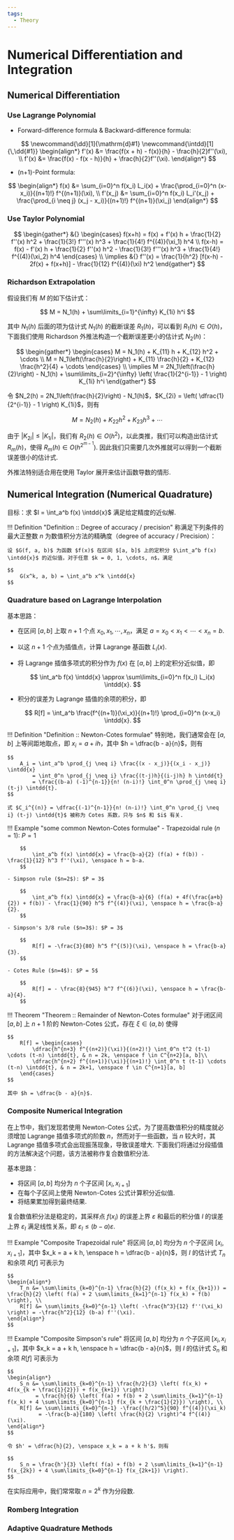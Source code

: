 ```yaml
---
tags: 
  - Theory
---
```


# Numerical Differentiation and Integration

## Numerical Differentiation

### Use Lagrange Polynomial

- Forward-difference formula & Backward-difference formula:

$$
\newcommand{\dd}[1]{\mathrm{d}#1}
\newcommand{\intdd}[1]{\,\dd{#1}}
\begin{align*}
    f'(x) &= \frac{f(x + h) - f(x)}{h} - \frac{h}{2}f''(\xi), \\
    f'(x) &= \frac{f(x) - f(x - h)}{h} + \frac{h}{2}f''(\xi).
\end{align*}
$$

- (n+1)-Point formula:

$$
\begin{align*}
    f(x) &= \sum_{i=0}^n f(x_i) L_i(x) + \frac{\prod_{i=0}^n (x-x_i)}{(n+1)!} f^{(n+1)}(\xi), \\
    f'(x_j) &= \sum_{i=0}^n f(x_i) L_i'(x_j) + \frac{\prod_{i \neq j} (x_j - x_i)}{(n+1)!} f^{(n+1)}(\xi_j)
\end{align*}
$$

### Use Taylor Polynomial

$$
\begin{gather*}
    &{} \begin{cases}
        f(x+h) = f(x) + f'(x) h + \frac{1}{2} f''(x) h^2 + \frac{1}{3!} f'''(x) h^3 + \frac{1}{4!} f^{(4)}(\xi_1) h^4 \\
        f(x-h) = f(x) - f'(x) h + \frac{1}{2} f''(x) h^2 - \frac{1}{3!} f'''(x) h^3 + \frac{1}{4!} f^{(4)}(\xi_2) h^4
    \end{cases} \\
    \implies &{} f''(x) = \frac{1}{h^2} [f(x-h) - 2f(x) + f(x+h)] - \frac{1}{12} f^{(4)}(\xi) h^2
\end{gather*}
$$

### Richardson Extrapolation

假设我们有 $M$ 的如下估计式：

$$
    M = N_1(h) + \sum\limits_{i=1}^{\infty} K_{1i} h^i
$$

其中 $N_1(h)$ 后面的项为估计式 $N_1(h)$ 的截断误差 $R_1(h)$，可以看到 $R_1(h) \in O(h)$，下面我们使用 Richardson 外推法构造一个截断误差更小的估计式 $N_2(h)$：

$$
\begin{gather*}
    \begin{cases}
        M = N_1(h) + K_{11} h + K_{12} h^2 + \cdots \\
        M = N_1\left(\frac{h}{2}\right) + K_{11} \frac{h}{2} + K_{12} \frac{h^2}{4} + \cdots
    \end{cases} \\
    \implies M = 2N_1\left(\frac{h}{2}\right) - N_1(h) + \sum\limits_{i=2}^{\infty} \left( \frac{1}{2^{i-1}} - 1 \right) K_{1i} h^i
\end{gather*}
$$

令 $N_2(h) = 2N_1\left(\frac{h}{2}\right) - N_1(h)$，$K_{2i} = \left( \dfrac{1}{2^{i-1}} - 1 \right) K_{1i}$，则有

$$
    M = N_2(h) + K_{22} h^2 + K_{23} h^3 + \cdots
$$

由于 $|K_{2i}| \leq |K_{1i}|$，我们有 $R_2(h) \in O(h^2)$，以此类推，我们可以构造出估计式 $R_m(h)$，使得 $R_m(h) \in O(h^{2^{m-1}})$. 因此我们只需要几次外推就可以得到一个截断误差很小的估计式.

外推法特别适合用在使用 Taylor 展开来估计函数导数的情形.

## Numerical Integration (Numerical Quadrature)

目标：求 $I = \int_a^b f(x) \intdd{x}$ 满足给定精度的近似解.

!!! Definition "Definition :: Degree of accuracy / precision"
    称满足下列条件的最大正整数 $n$ 为数值积分方法的精确度（degree of accuracy / Precision）：

    设 $G(f, a, b)$ 为函数 $f(x)$ 在区间 $[a, b]$ 上的定积分 $\int_a^b f(x) \intdd{x}$ 的近似值，对于任意 $k = 0, 1, \cdots, n$，满足
    
    $$
        G(x^k, a, b) = \int_a^b x^k \intdd{x}
    $$

### Quadrature based on Lagrange Interpolation

基本思路：

- 在区间 $[a, b]$ 上取 $n+1$ 个点 $x_0, x_1, \cdots, x_n$，满足 $a = x_0 < x_1 < \cdots < x_n = b$.
- 以这 $n+1$ 个点为插值点，计算 Lagrange 基函数 $L_i(x)$.
- 将 Lagrange 插值多项式的积分作为 $f(x)$ 在 $[a, b]$ 上的定积分近似值，即

    $$
        \int_a^b f(x) \intdd{x} \approx \sum\limits_{i=0}^n f(x_i) L_i(x) \intdd{x}.
    $$

- 积分的误差为 Lagrange 插值的余项的积分，即

    $$
        R[f] = \int_a^b \frac{f^{(n+1)}(\xi_x)}{(n+1)!} \prod_{i=0}^n (x-x_i) \intdd{x}.
    $$

!!! Definition "Definition :: Newton-Cotes formulae"
    特别地，我们通常会在 $[a, b]$ 上等间距地取点，即 $x_i = a + i h$，其中 $h = \dfrac{b - a}{n}$，则有

    $$
        A_i = \int_a^b \prod_{j \neq i} \frac{(x - x_j)}{(x_i - x_j)} \intdd{x}
            = \int_0^n \prod_{j \neq i} \frac{(t-j)h}{(i-j)h} h \intdd{t}
            = \frac{(b-a) (-1)^{n-1}}{n! (n-i)!} \int_0^n \prod_{j \neq i} (t-j) \intdd{t}.
    $$

    式 $C_i^{(n)} = \dfrac{(-1)^{n-1}}{n! (n-i)!} \int_0^n \prod_{j \neq i} (t-j) \intdd{t}$ 被称为 Cotes 系数，只与 $n$ 和 $i$ 有关.

!!! Example "some common Newton-Cotes formulae"
    - Trapezoidal rule ($n=1$): $P = 1$

        $$
            \int_a^b f(x) \intdd{x} = \frac{b-a}{2} (f(a) + f(b)) - \frac{1}{12} h^3 f''(\xi), \enspace h = b-a.
        $$

    - Simpson rule ($n=2$): $P = 3$
        
        $$
            \int_a^b f(x) \intdd{x} = \frac{b-a}{6} (f(a) + 4f(\frac{a+b}{2}) + f(b)) - \frac{1}{90} h^5 f^{(4)}(\xi), \enspace h = \frac{b-a}{2}.
        $$
    
    - Simpson's 3/8 rule ($n=3$): $P = 3$

        $$
            R[f] = -\frac{3}{80} h^5 f^{(5)}(\xi), \enspace h = \frac{b-a}{3}.
        $$
    
    - Cotes Rule ($n=4$): $P = 5$

        $$
            R[f] = - \frac{8}{945} h^7 f^{(6)}(\xi), \enspace h = \frac{b-a}{4}.
        $$

!!! Theorem "Theorem :: Remainder of Newton-Cotes formulae"
    对于闭区间 $[a,b]$ 上 $n+1$ 阶的 Newton-Cotes 公式，存在 $\xi \in (a, b)$ 使得

    $$
        R[f] = \begin{cases}
            \dfrac{h^{n+3} f^{(n+2)}(\xi)}{(n+2)!} \int_0^n t^2 (t-1) \cdots (t-n) \intdd{t}, & n = 2k, \enspace f \in C^{n+2}[a, b]\\
            \dfrac{h^{n+2} f^{(n+1)}(\xi)}{(n+1)!} \int_0^n t (t-1) \cdots (t-n) \intdd{t}, & n = 2k+1, \enspace f \in C^{n+1}[a, b]
        \end{cases}
    $$

    其中 $h = \dfrac{b - a}{n}$.

### Composite Numerical Integration

在上节中，我们发现若使用 Newton-Cotes 公式，为了提高数值积分的精度就必须增加 Lagrange 插值多项式的阶数 $n$，然而对于一些函数，当 $n$ 较大时，其 Lagrange 插值多项式会出现振荡现象，导致误差增大. 下面我们将通过分段插值的方法解决这个问题，该方法被称作复合数值积分法.

基本思路：

- 将区间 $[a, b]$ 均分为 $n$ 个子区间 $[x_i, x_{i+1}]$
- 在每个子区间上使用 Newton-Cotes 公式计算积分近似值.
- 将结果累加得到最终结果.

复合数值积分法是稳定的，其采样点 $f(x_i)$ 的误差上界 $\varepsilon$ 和最后的积分值 $I$ 的误差上界 $\varepsilon_I$ 满足线性关系，即 $\varepsilon_I \leq (b-a) \varepsilon$.

!!! Example "Composite Trapezoidal rule"
    将区间 $[a, b]$ 均分为 $n$ 个子区间 $[x_i, x_{i+1}]$，其中 $x_k = a + k h, \enspace h = \dfrac{b - a}{n}$，则 $I$ 的估计式 $T_n$ 和余项 $R[f]$ 可表示为

    $$
    \begin{align*}
        T_n &= \sum\limits_{k=0}^{n-1} \frac{h}{2} (f(x_k) + f(x_{k+1})) = \frac{h}{2} \left( f(a) + 2 \sum\limits_{k=1}^{n-1} f(x_k) + f(b) \right), \\
        R[f] &= \sum\limits_{k=0}^{n-1} \left( -\frac{h^3}{12} f''(\xi_k) \right) = -\frac{h^2}{12} (b-a) f''(\xi).
    \end{align*}
    $$

!!! Example "Composite Simpson's rule"
    将区间 $[a, b]$ 均分为 $n$ 个子区间 $[x_i, x_{i+1}]$，其中 $x_k = a + k h, \enspace h = \dfrac{b - a}{n}$，则 $I$ 的估计式 $S_n$ 和余项 $R[f]$ 可表示为

    $$
    \begin{align*}
        S_n &= \sum\limits_{k=0}^{n-1} \frac{h/2}{3} \left( f(x_k) + 4f(x_{k + \frac{1}{2}}) + f(x_{k+1}) \right)
             = \frac{h}{6} \left( f(a) + f(b) + 2 \sum\limits_{k=1}^{n-1} f(x_k) + 4 \sum\limits_{k=0}^{n-1} f(x_{k + \frac{1}{2}}) \right), \\
        R[f] &= \sum\limits_{k=0}^{n-1} -\frac{(h/2)^5}{90} f^{(4)}(\xi_k)
              = -\frac{b-a}{180} \left( \frac{h}{2} \right)^4 f^{(4)}(\xi).
    \end{align*}
    $$

    令 $h' = \dfrac{h}{2}, \enspace x_k = a + k h'$，则有

    $$
        S_n = \frac{h'}{3} \left( f(a) + f(b) + 2 \sum\limits_{k=1}^{n-1} f(x_{2k}) + 4 \sum\limits_{k=0}^{n-1} f(x_{2k+1}) \right).
    $$

在实际应用中，我们常常取 $n=2^k$ 作为分段数.

### Romberg Integration

### Adaptive Quadrature Methods
